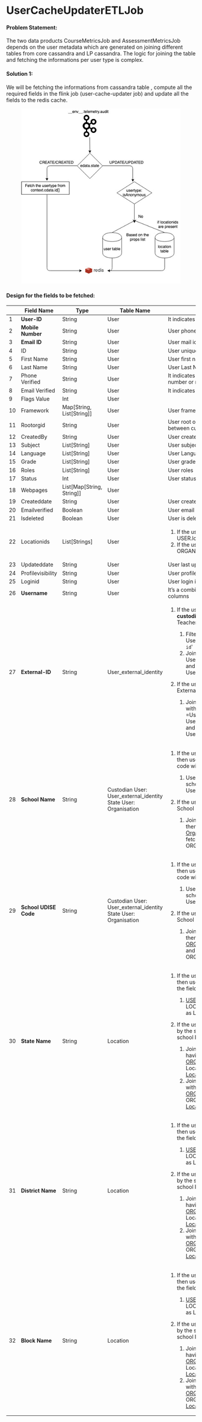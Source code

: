 # UserCacheUpdaterETLJob

#### Problem Statement: <a href="#problem-statement" id="problem-statement"></a>

The two data products CourseMetricsJob and AssessmentMetricsJob depends on the user metadata which are generated on joining different tables from core cassandra and LP cassandra. The logic for joining the table and fetching the informations per user type is complex.

#### Solution 1: <a href="#solution-1" id="solution-1"></a>

We will be fetching the informations from cassandra table , compute all the required fields in the flink job (user-cache-updater job) and update all the fields to the redis cache.

<figure><img src="../../.gitbook/assets/image (1) (2).png" alt=""><figcaption></figcaption></figure>

#### Design for the fields to be fetched: <a href="#design-for-the-fields-to-be-fetched" id="design-for-the-fields-to-be-fetched"></a>

|    | Field Name            | Type                        | Table Name                                                                | Description                                                                                                                                                                                                                                                                                                                                                                                                                                                                                                                                                                                                                                                                                                                                                                                                                                                                                                                                                                                                                                                                |
| -- | --------------------- | --------------------------- | ------------------------------------------------------------------------- | -------------------------------------------------------------------------------------------------------------------------------------------------------------------------------------------------------------------------------------------------------------------------------------------------------------------------------------------------------------------------------------------------------------------------------------------------------------------------------------------------------------------------------------------------------------------------------------------------------------------------------------------------------------------------------------------------------------------------------------------------------------------------------------------------------------------------------------------------------------------------------------------------------------------------------------------------------------------------------------------------------------------------------------------------------------------------- |
| 1  | **User-ID**           | String                      | User                                                                      | It indicates user unique Identifier                                                                                                                                                                                                                                                                                                                                                                                                                                                                                                                                                                                                                                                                                                                                                                                                                                                                                                                                                                                                                                        |
| 2  | **Mobile Number**     | String                      | User                                                                      | User phone number in an encrypted format                                                                                                                                                                                                                                                                                                                                                                                                                                                                                                                                                                                                                                                                                                                                                                                                                                                                                                                                                                                                                                   |
| 3  | **Email ID**          | String                      | User                                                                      | User mail id in an encrypted format                                                                                                                                                                                                                                                                                                                                                                                                                                                                                                                                                                                                                                                                                                                                                                                                                                                                                                                                                                                                                                        |
| 4  | ID                    | String                      | User                                                                      | User unique identifier                                                                                                                                                                                                                                                                                                                                                                                                                                                                                                                                                                                                                                                                                                                                                                                                                                                                                                                                                                                                                                                     |
| 5  | First Name            | String                      | User                                                                      | User first name                                                                                                                                                                                                                                                                                                                                                                                                                                                                                                                                                                                                                                                                                                                                                                                                                                                                                                                                                                                                                                                            |
| 6  | Last Name             | String                      | User                                                                      | User Last Name                                                                                                                                                                                                                                                                                                                                                                                                                                                                                                                                                                                                                                                                                                                                                                                                                                                                                                                                                                                                                                                             |
| 7  | Phone Verified        | String                      | User                                                                      | It indicates whether user is verified the phone number or not                                                                                                                                                                                                                                                                                                                                                                                                                                                                                                                                                                                                                                                                                                                                                                                                                                                                                                                                                                                                              |
| 8  | Email Verified        | String                      | User                                                                      | It indicates whether user is verified the email or not                                                                                                                                                                                                                                                                                                                                                                                                                                                                                                                                                                                                                                                                                                                                                                                                                                                                                                                                                                                                                     |
| 9  | Flags Value           | Int                         | User                                                                      |                                                                                                                                                                                                                                                                                                                                                                                                                                                                                                                                                                                                                                                                                                                                                                                                                                                                                                                                                                                                                                                                            |
| 10 | Framework             | Map\[String, List\[String]] | User                                                                      | User framework                                                                                                                                                                                                                                                                                                                                                                                                                                                                                                                                                                                                                                                                                                                                                                                                                                                                                                                                                                                                                                                             |
| 11 | Rootorgid             | String                      | User                                                                      | User root org id (can be used to differentiate between custodian and state user)                                                                                                                                                                                                                                                                                                                                                                                                                                                                                                                                                                                                                                                                                                                                                                                                                                                                                                                                                                                           |
| 12 | CreatedBy             | String                      | User                                                                      | User created By                                                                                                                                                                                                                                                                                                                                                                                                                                                                                                                                                                                                                                                                                                                                                                                                                                                                                                                                                                                                                                                            |
| 13 | Subject               | List\[String]               | User                                                                      | User subjects                                                                                                                                                                                                                                                                                                                                                                                                                                                                                                                                                                                                                                                                                                                                                                                                                                                                                                                                                                                                                                                              |
| 14 | Language              | List\[String]               | User                                                                      | User Language                                                                                                                                                                                                                                                                                                                                                                                                                                                                                                                                                                                                                                                                                                                                                                                                                                                                                                                                                                                                                                                              |
| 15 | Grade                 | List\[String]               | User                                                                      | User grades                                                                                                                                                                                                                                                                                                                                                                                                                                                                                                                                                                                                                                                                                                                                                                                                                                                                                                                                                                                                                                                                |
| 16 | Roles                 | List\[String]               | User                                                                      | User roles                                                                                                                                                                                                                                                                                                                                                                                                                                                                                                                                                                                                                                                                                                                                                                                                                                                                                                                                                                                                                                                                 |
| 17 | Status                | Int                         | User                                                                      | User status                                                                                                                                                                                                                                                                                                                                                                                                                                                                                                                                                                                                                                                                                                                                                                                                                                                                                                                                                                                                                                                                |
| 18 | Webpages              | List\[Map\[String, String]] | User                                                                      |                                                                                                                                                                                                                                                                                                                                                                                                                                                                                                                                                                                                                                                                                                                                                                                                                                                                                                                                                                                                                                                                            |
| 19 | Createddate           | String                      | User                                                                      | User created date                                                                                                                                                                                                                                                                                                                                                                                                                                                                                                                                                                                                                                                                                                                                                                                                                                                                                                                                                                                                                                                          |
| 20 | Emailverified         | Boolean                     | User                                                                      | User email is verified or not                                                                                                                                                                                                                                                                                                                                                                                                                                                                                                                                                                                                                                                                                                                                                                                                                                                                                                                                                                                                                                              |
| 21 | Isdeleted             | Boolean                     | User                                                                      | User is deleted or not                                                                                                                                                                                                                                                                                                                                                                                                                                                                                                                                                                                                                                                                                                                                                                                                                                                                                                                                                                                                                                                     |
| 22 | Locationids           | List\[Strings]              | User                                                                      | <ol><li>If the user is <strong>Self Signed Up (custodian) user</strong>: USER.locationids</li><li>If the user is <strong>state user:</strong> ORGANISATION.locationids</li></ol>                                                                                                                                                                                                                                                                                                                                                                                                                                                                                                                                                                                                                                                                                                                                                                                                                                                                                           |
| 23 | Updateddate           | String                      | User                                                                      | User last updated date                                                                                                                                                                                                                                                                                                                                                                                                                                                                                                                                                                                                                                                                                                                                                                                                                                                                                                                                                                                                                                                     |
| 24 | Profilevisibility     | String                      | User                                                                      | User profile visibility                                                                                                                                                                                                                                                                                                                                                                                                                                                                                                                                                                                                                                                                                                                                                                                                                                                                                                                                                                                                                                                    |
| 25 | Loginid               | String                      | User                                                                      | User login id                                                                                                                                                                                                                                                                                                                                                                                                                                                                                                                                                                                                                                                                                                                                                                                                                                                                                                                                                                                                                                                              |
| 26 | **Username**          | String                      | User                                                                      | It’s a combination of user first name and last name columns                                                                                                                                                                                                                                                                                                                                                                                                                                                                                                                                                                                                                                                                                                                                                                                                                                                                                                                                                                                                                |
| 27 | **External-ID**       | String                      | User\_external\_identity                                                  | <ol><li><p>If the user is a <strong>self signed up user in the custodian org</strong> then the user’s self declared Teacher ID will be the value to the field.</p><ol><li> Filter the User_external_identity.idtype='<code>declared-ext-id</code>'</li><li>Join with ORG table with condition User_external_identity.provider=ORG.channel and fetch User_external_identity.userid , User_external_identity.externalID</li></ol></li><li><p>If the user is a <strong>state user</strong> then the state provided External ID will be the value to the field.</p><ol><li>Join USER and User_external_identity table with User_external_identity.idType =User.channel and User_external_identity.provider=User.channel and fetch User_external_identity.userid , User_external_identity.externalID</li></ol></li></ol>                                                                                                                                                                                                                                                        |
| 28 | **School Name**       | String                      | <p>Custodian User: User_external_identity<br>State User: Organisation</p> | <ol><li><p>If the user is <strong>Self Signed Up (custodian) user</strong> then user’s self declared School Information code will be the value to the field.</p><ol><li>User_external_identity.idtype='declared-school-name' anf fetch User_external_identity.externalid,userid</li></ol></li><li><p>If the user is <strong>state user</strong> then state provided School Information will be the values.</p><ol><li>Join on User.userId = User_org.userId and then on get User_org.orgId and then join with <a href="http://organisation.id/">Organisation.id</a> where isRootOrg = false and fetch the Organisation.orgcode and ORG.orgname as school_name</li></ol></li></ol>                                                                                                                                                                                                                                                                                                                                                                                          |
| 29 | **School UDISE Code** | String                      | <p>Custodian User: User_external_identity<br>State User: Organisation</p> | <ol><li><p>If the user is <strong>Self Signed Up (custodian) user</strong> then user’s self declared School Information code will be the value to the field.</p><ol><li>User_external_identity.idtype='declared-school-udise-code' and fetch User_external_identity.externalid,userid</li></ol></li><li><p>If the user is <strong>state user</strong> then state provided School Information will be the values.</p><ol><li>Join on User.userId = User_org.userId and then on get User_org.orgId and then join with <a href="http://organisation.id/">ORGANISATION.id</a> where isRootOrg = false and fetch the ORGANISATION.orgcode and ORG.orgname as school_name</li></ol></li></ol>                                                                                                                                                                                                                                                                                                                                                                                    |
| 30 | **State Name**        | String                      | Location                                                                  | <ol><li><p>If the user is <strong>Self Signed Up (custodian) user</strong> then user’s self declared state will be the value to the field</p><ol><li><a href="http://user.locationids=location.id/">USER.locationids=LOCATION.id</a> and LOCATION.type='state/' and fetch the name as LOCATION.{state_name},USER.userid</li></ol></li><li><p>If the user is <strong>state user</strong> then state value passed by the state system or derived from the teacher’s school ID will be the value to the field</p><ol><li>Join ORGANISATION and location table having condition:<br><a href="http://org.locationids=location.id/">ORG.locationids=Location.id</a> &#x26;&#x26; Location.type='state and fetch the <a href="http://location.name/">Location.name</a>, <a href="http://org.id/">ORG.id</a></li><li>Join the Dataframe given in (i) and user table with condition:<br><a href="http://org.id/">ORG.id</a> = USER.rootorgid &#x26;&#x26; ORG.isrootorg=true and get the USER.userid, <a href="http://location.name/">Location.name</a></li></ol></li></ol>         |
| 31 | **District Name**     | String                      | Location                                                                  | <ol><li><p>If the user is <strong>Self Signed Up (custodian) user</strong> then user’s self declared state will be the value to the field</p><ol><li><a href="http://user.locationids=location.id/">USER.locationids=LOCATION.id</a> and LOCATION.type='district' and fetch the name as LOCATION.{district_name},USER.userid</li></ol></li><li><p>If the user is <strong>state user</strong> then state value passed by the state system or derived from the teacher’s school ID will be the value to the field</p><ol><li>Join ORGANISATION and location table having condition:<br><a href="http://org.locationids=location.id/">ORG.locationids=Location.id</a> &#x26;&#x26; Location.type='district and fetch the <a href="http://location.name/">Location.name</a>, <a href="http://org.id/">ORG.id</a></li><li>Join the Dataframe given in (i) and user table with condition:<br><a href="http://org.id/">ORG.id</a> = USER.rootorgid &#x26;&#x26; ORG.isrootorg=true and get the USER.userid, <a href="http://location.name/">Location.name</a></li></ol></li></ol> |
| 32 | **Block Name**        | String                      | Location                                                                  | <ol><li><p>If the user is <strong>Self Signed Up (custodian) user</strong> then user’s self declared state will be the value to the field</p><ol><li><a href="http://user.locationids=location.id/">USER.locationids=LOCATION.id</a> and LOCATION.type='block' and fetch the name as LOCATION.{block_name},USER.userid</li></ol></li><li><p>If the user is <strong>state user</strong> then state value passed by the state system or derived from the teacher’s school ID will be the value to the field</p><ol><li>Join ORGANISATION and location table having condition:<br><a href="http://org.locationids=location.id/">ORG.locationids=Location.id</a> &#x26;&#x26; Location.type='block' and fetch the <a href="http://location.name/">Location.name</a>, <a href="http://org.id/">ORG.id</a></li><li>Join the Dataframe given in (i) and user table with condition:<br><a href="http://org.id/">ORG.id</a> = USER.rootorgid &#x26;&#x26; ORG.isrootorg=true and get the USER.userid, <a href="http://location.name/">Location.name</a></li></ol></li></ol>         |

&#x20;
